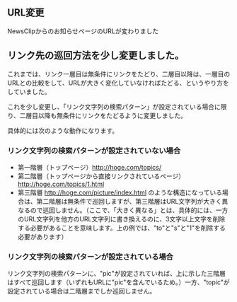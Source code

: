 
## URL変更

NewsClipからのお知らせページのURLが変わりました


## リンク先の巡回方法を少し変更しました。

これまでは、リンク一層目は無条件にリンクをたどり、二層目以降は、一層目のURLとの比較をして、URLが大きく変化していなければたどる、というやり方をしていました。



これを少し変更し、「リンク文字列の検索パターン」が設定されている場合に限り、二層目以降も無条件にリンクをたどるように変更しました。



具体的には次のような動作になります。


### リンク文字列の検索パターンが設定されていない場合

* 第一階層（トップページ）http://hoge.com/topics/
* 第二階層（トップページから直接リンクされているページ）http://hoge.com/topics/1.html
* 第三階層 http://hoge.com/picture/index.html
のような構造になっている場合は、第二階層は無条件で巡回しますが、第三階層はURL文字列が大きく異なるので巡回しません。（ここで、「大きく異なる」とは、具体的には、一方のURL文字列を他方のURL文字列に書き換えるのに、3文字以上文字を削除する必要があることを意味します。上の例では、"to"と"s"と"1"を削除する必要があります）




### リンク文字列の検索パターンが設定されている場合

リンク文字列の検索パターンに、"pic"が設定されていれば、上に示した三階層はすべて巡回します（いずれもURLに"pic"を含んでいるため。）一方、"topic"が設定されている場合は二階層までしか巡回しません。

<!--  -->




